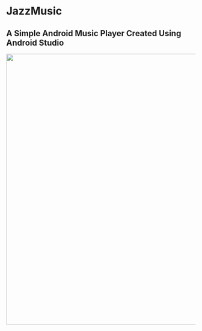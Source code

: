# JazzMusic
## A Simple Android Music Player Created Using Android Studio
<p align="center">
  <img width="720" src="https://github.com/techinologic/JazzMusic/blob/master/jazzmusic_demo.gif">
</p>
